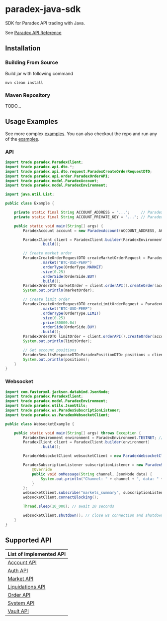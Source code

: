 # paradex-java-sdk

SDK for Paradex API trading with Java.

See [Paradex API Reference](https://docs.paradex.trade/api-reference/general-information)

## Installation

### Building From Source

Build jar with following command

```shell
mvn clean install
```

### Maven Repository

TODO...

## Usage Examples

See more complex [examples](examples). You can also checkout the repo and run any of the [examples](examples).

### API

```java
import trade.paradex.ParadexClient;
import trade.paradex.api.dto.*;
import trade.paradex.api.dto.request.ParadexCreateOrderRequestDTO;
import trade.paradex.api.order.ParadexOrderAPI;
import trade.paradex.model.ParadexAccount;
import trade.paradex.model.ParadexEnvironment;

import java.util.List;

public class Example {

    private static final String ACCOUNT_ADDRESS = "...";     // Paradex account address
    private static final String ACCOUNT_PRIVATE_KEY = "..."; // Paradex account private key

    public static void main(String[] args) {
        ParadexAccount account = new ParadexAccount(ACCOUNT_ADDRESS, ACCOUNT_PRIVATE_KEY);

        ParadexClient client = ParadexClient.builder(ParadexEnvironment.TESTNET) // or ParadexEnvironment.MAINNET 
                .build();

        // Create market order
        ParadexCreateOrderRequestDTO createMarketOrderRequest = ParadexCreateOrderRequestDTO.builder()
                .market("BTC-USD-PERP")
                .orderType(OrderType.MARKET)
                .size(0.25)
                .orderSide(OrderSide.BUY)
                .build();
        ParadexOrderDTO marketOrder = client.orderAPI().createOrder(account, createMarketOrderRequest);
        System.out.println(marketOrder);

        // Create limit order
        ParadexCreateOrderRequestDTO createLimitOrderRequest = ParadexCreateOrderRequestDTO.builder()
                .market("BTC-USD-PERP")
                .orderType(OrderType.LIMIT)
                .size(0.25)
                .price(80000.0d)
                .orderSide(OrderSide.BUY)
                .build();
        ParadexOrderDTO limitOrder = client.orderAPI().createOrder(account, createLimitOrderRequest);
        System.out.println(limitOrder);

        // Get account positions
        ParadexResultsResponseDTO<ParadexPositionDTO> positions = client.accountAPI().getPositions(account);
        System.out.println(positions);
    }
}
```

### Websocket

```java
import com.fasterxml.jackson.databind.JsonNode;
import trade.paradex.ParadexClient;
import trade.paradex.model.ParadexEnvironment;
import trade.paradex.utils.JsonUtils;
import trade.paradex.ws.ParadexSubscriptionListener;
import trade.paradex.ws.ParadexWebsocketClient;

public class WebsocketExample {

    public static void main(String[] args) throws Exception {
        ParadexEnvironment environment = ParadexEnvironment.TESTNET; // or ParadexEnvironment.MAINNET
        ParadexClient client = ParadexClient.builder(environment)
                .build();

        ParadexWebsocketClient websocketClient = new ParadexWebsocketClient(environment.getWsUrl() + "/v1", client);

        ParadexSubscriptionListener subscriptionListener = new ParadexSubscriptionListener() {
            @Override
            public void onMessage(String channel, JsonNode data) {
                System.out.println("Channel: " + channel + ", data: " + data); // print channel and data to console
            }
        };
        websocketClient.subscribe("markets_summary", subscriptionListener);
        websocketClient.connectBlocking();

        Thread.sleep(10_000); // await 10 seconds

        websocketClient.shutdown(); // close ws connection and shutdown the client
    }
}
```

## Supported API

| List of implemented API                                                                                  |
|----------------------------------------------------------------------------------------------------------|
| [Account API](src%2Fmain%2Fjava%2Ftrade%2Fparadex%2Fapi%2Faccount%2FParadexAccountAPI.java)              | 
| [Auth API](src%2Fmain%2Fjava%2Ftrade%2Fparadex%2Fapi%2Fauth%2FParadexAuthAPI.java)                       |
| [Market API](src%2Fmain%2Fjava%2Ftrade%2Fparadex%2Fapi%2Fmarket%2FParadexMarketAPI.java)                 |
| [Liquidations API](src%2Fmain%2Fjava%2Ftrade%2Fparadex%2Fapi%2Fliquidation%2FParadexLiquidationAPI.java) |
| [Order API](src%2Fmain%2Fjava%2Ftrade%2Fparadex%2Fapi%2Forder%2FParadexOrderAPI.java)                    |
| [System API](src%2Fmain%2Fjava%2Ftrade%2Fparadex%2Fapi%2Fsystem%2FParadexSystemAPI.java)                 |
| [Vault API](src%2Fmain%2Fjava%2Ftrade%2Fparadex%2Fapi%2Fvault%2FParadexVaultAPI.java)                    |

